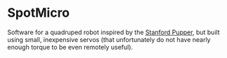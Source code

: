 # SpotMicro
Software for a quadruped robot inspired by the [Stanford Pupper](https://stanfordstudentrobotics.org/pupper),
but built using small, inexpensive servos (that unfortunately do not have nearly enough torque to be even remotely useful).
